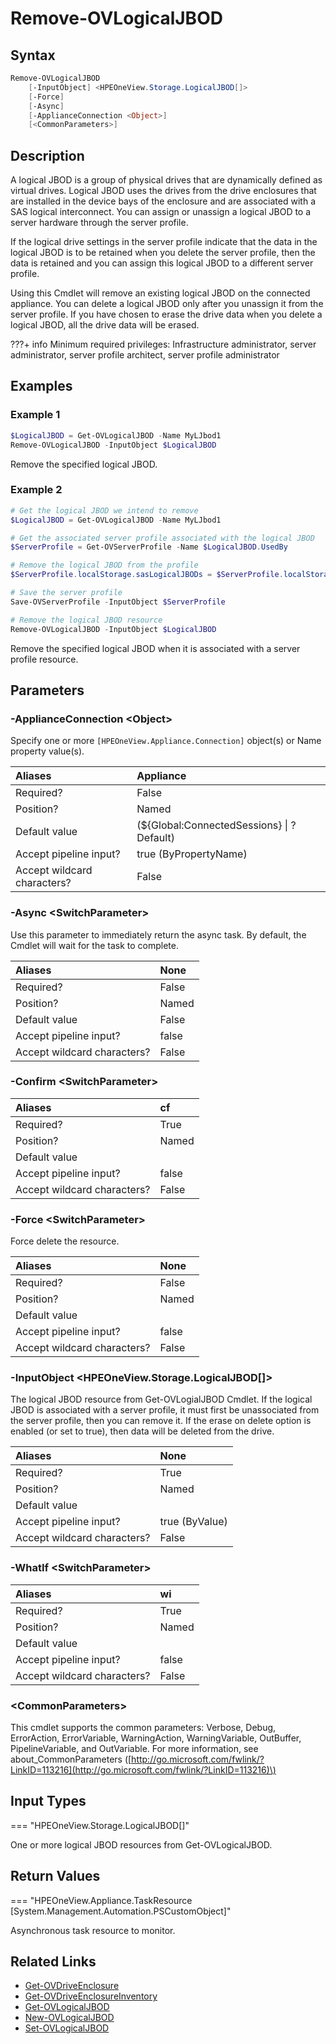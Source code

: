 ﻿---
description: Create a new HPE Synergy Logical JBOD resource.
---

# Remove-OVLogicalJBOD

## Syntax

```powershell
Remove-OVLogicalJBOD
    [-InputObject] <HPEOneView.Storage.LogicalJBOD[]>
    [-Force]
    [-Async]
    [-ApplianceConnection <Object>]
    [<CommonParameters>]
```

## Description

A logical JBOD is a group of physical drives that are dynamically defined as virtual drives. Logical JBOD uses the drives from the drive enclosures that are installed in the device bays of the enclosure and are associated with a SAS logical interconnect. You can assign or unassign a logical JBOD to a server hardware through the server profile.

If the logical drive settings in the server profile indicate that the data in the logical JBOD is to be retained when you delete the server profile, then the data is retained and you can assign this logical JBOD to a different server profile.

Using this Cmdlet will remove an existing logical JBOD on the connected appliance.  You can delete a logical JBOD only after you unassign it from the server profile. If you have chosen to erase the drive data when you delete a logical JBOD, all the drive data will be erased.

???+ info
    Minimum required privileges: Infrastructure administrator, server administrator, server profile architect, server profile administrator
    

## Examples

###  Example 1 

```powershell
$LogicalJBOD = Get-OVLogicalJBOD -Name MyLJbod1
Remove-OVLogicalJBOD -InputObject $LogicalJBOD
```

Remove the specified logical JBOD.

###  Example 2 

```powershell
# Get the logical JBOD we intend to remove
$LogicalJBOD = Get-OVLogicalJBOD -Name MyLJbod1

# Get the associated server profile associated with the logical JBOD
$ServerProfile = Get-OVServerProfile -Name $LogicalJBOD.UsedBy

# Remove the logical JBOD from the profile
$ServerProfile.localStorage.sasLogicalJBODs = $ServerProfile.localStorage.sasLogicalJBODs | ? sasLogicalJBODUri -ne $ljbods[0].uri

# Save the server profile
Save-OVServerProfile -InputObject $ServerProfile

# Remove the logical JBOD resource
Remove-OVLogicalJBOD -InputObject $LogicalJBOD
```

Remove the specified logical JBOD when it is associated with a server profile resource.

## Parameters

### -ApplianceConnection &lt;Object&gt;

Specify one or more `[HPEOneView.Appliance.Connection]` object(s) or Name property value(s).

| Aliases | Appliance |
| :--- | :--- |
| Required? | False |
| Position? | Named |
| Default value | (${Global:ConnectedSessions} &vert; ? Default) |
| Accept pipeline input? | true (ByPropertyName) |
| Accept wildcard characters? | False |

### -Async &lt;SwitchParameter&gt;

Use this parameter to immediately return the async task.  By default, the Cmdlet will wait for the task to complete.

| Aliases | None |
| :--- | :--- |
| Required? | False |
| Position? | Named |
| Default value | False |
| Accept pipeline input? | false |
| Accept wildcard characters? | False |

### -Confirm &lt;SwitchParameter&gt;



| Aliases | cf |
| :--- | :--- |
| Required? | True |
| Position? | Named |
| Default value |  |
| Accept pipeline input? | false |
| Accept wildcard characters? | False |

### -Force &lt;SwitchParameter&gt;

Force delete the resource.

| Aliases | None |
| :--- | :--- |
| Required? | False |
| Position? | Named |
| Default value |  |
| Accept pipeline input? | false |
| Accept wildcard characters? | False |

### -InputObject &lt;HPEOneView.Storage.LogicalJBOD[]&gt;

The logical JBOD resource from Get-OVLogialJBOD Cmdlet.  If the logical JBOD is associated with a server profile, it must first be unassociated from the server profile, then you can remove it.  If the erase on delete option is enabled (or set to true), then data will be deleted from the drive.

| Aliases | None |
| :--- | :--- |
| Required? | True |
| Position? | Named |
| Default value |  |
| Accept pipeline input? | true (ByValue) |
| Accept wildcard characters? | False |

### -WhatIf &lt;SwitchParameter&gt;



| Aliases | wi |
| :--- | :--- |
| Required? | True |
| Position? | Named |
| Default value |  |
| Accept pipeline input? | false |
| Accept wildcard characters? | False |

### &lt;CommonParameters&gt;

This cmdlet supports the common parameters: Verbose, Debug, ErrorAction, ErrorVariable, WarningAction, WarningVariable, OutBuffer, PipelineVariable, and OutVariable. For more information, see about\_CommonParameters \([http://go.microsoft.com/fwlink/?LinkID=113216](http://go.microsoft.com/fwlink/?LinkID=113216)\)

## Input Types

=== "HPEOneView.Storage.LogicalJBOD[]"
 
One or more logical JBOD resources from Get-OVLogicalJBOD.
 

## Return Values

=== "HPEOneView.Appliance.TaskResource [System.Management.Automation.PSCustomObject]"
 
Asynchronous task resource to monitor.
 

## Related Links

* [Get-OVDriveEnclosure](get-ovdriveenclosure.md)
* [Get-OVDriveEnclosureInventory](get-ovdriveenclosureinventory.md)
* [Get-OVLogicalJBOD](get-ovlogicaljbod.md)
* [New-OVLogicalJBOD](new-ovlogicaljbod.md)
* [Set-OVLogicalJBOD](set-ovlogicaljbod.md)
